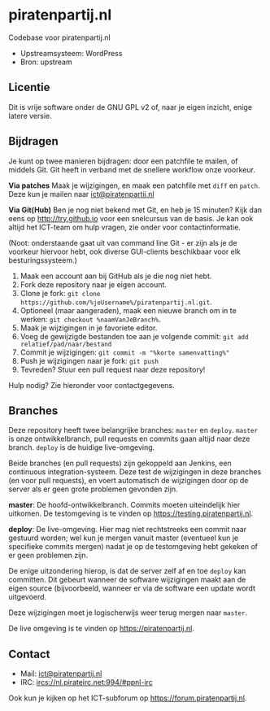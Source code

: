 piratenpartij.nl
================

Codebase voor piratenpartij.nl

* Upstreamsysteem: WordPress
* Bron: upstream

Licentie
--------

Dit is vrije software onder de GNU GPL v2 of, naar je eigen inzicht,
enige latere versie.

Bijdragen
---------

Je kunt op twee manieren bijdragen: door een patchfile te mailen, of
middels Git. Git heeft in verband met de snellere workflow onze
voorkeur.

**Via patches**
Maak je wijzigingen, en maak een patchfile met `diff` en `patch`. Deze
kun je mailen naar <ict@piratenpartij.nl>

**Via Git(Hub)**
Ben je nog niet bekend met Git, en heb je 15 minuten? Kijk dan eens op
<http://try.github.io> voor een snelcursus van de basis. Je kan ook
altijd het ICT-team om hulp vragen, zie onder voor contactinformatie.

(Noot: onderstaande gaat uit van command line Git - er zijn als je de
voorkeur hiervoor hebt, ook diverse GUI-clients beschikbaar voor elk
besturingssysteem.)

1. Maak een account aan bij GitHub als je die nog niet
   hebt.
2. Fork deze repository naar je eigen account.
3. Clone je fork:
   `git clone https://github.com/%jeUsername%/piratenpartij.nl.git`.
4. Optioneel (maar aangeraden), maak een nieuwe branch om in te
   werken: `git checkout %naamVanJeBranch%`.
4. Maak je wijzigingen in je favoriete editor.
5. Voeg de gewijzigde bestanden toe aan je volgende commit:
   `git add relatief/pad/naar/bestand`
6. Commit je wijzigingen: `git commit -m "%korte samenvatting%"`
7. Push je wijzigingen naar je fork: `git push`
8. Tevreden? Stuur een pull request naar deze repository!

Hulp nodig? Zie hieronder voor contactgegevens.

Branches
--------

Deze repository heeft twee belangrijke branches: `master` en `deploy`.
`master` is onze ontwikkelbranch, pull requests en commits gaan altijd
naar deze branch. `deploy` is de huidige live-omgeving.

Beide branches (en pull requests) zijn gekoppeld aan Jenkins, een
continuous integration-systeem. Deze test de wijzigingen in deze
branches (en voor pull requests), en voert automatisch de wijzigingen
door op de server als er geen grote problemen gevonden zijn.

**master**: De hoofd-ontwikkelbranch. Commits moeten uiteindelijk hier
uitkomen. De testomgeving is te vinden op
<https://testing.piratenpartij.nl>.

**deploy**: De live-omgeving. Hier mag niet rechtstreeks een commit
naar gestuurd worden; wel kun je mergen vanuit master (eventueel kun
je specifieke commits mergen) nadat je op de testomgeving hebt gekeken
of er geen problemen zijn.

De enige uitzondering hierop, is dat de server zelf af en toe `deploy`
kan committen. Dit gebeurt wanneer de software wijzigingen maakt aan
de eigen source (bijvoorbeeld, wanneer er via de software een update
wordt uitgevoerd.

Deze wijzigingen moet je logischerwijs weer terug mergen naar
`master`.

De live omgeving is te vinden op <https://piratenpartij.nl>.

Contact
-------

* Mail: <ict@piratenpartij.nl>
* IRC:  <ircs://nl.pirateirc.net:994/#ppnl-irc>

Ook kun je kijken op het ICT-subforum op
<https://forum.piratenpartij.nl>.
